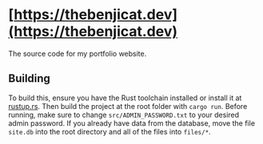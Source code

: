 # [https://thebenjicat.dev](https://thebenjicat.dev)

The source code for my portfolio website.

## Building

To build this, ensure you have the Rust toolchain installed or install it at [rustup.rs](https://rustup.rs). Then build the project at the root folder with `cargo run`. Before running, make sure to change `src/ADMIN_PASSWORD.txt` to your desired admin password. If you already have data from the database, move the file `site.db` into the root directory and all of the files into `files/*`.
